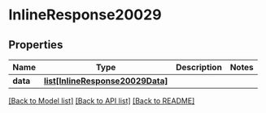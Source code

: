 # InlineResponse20029

## Properties
Name | Type | Description | Notes
------------ | ------------- | ------------- | -------------
**data** | [**list[InlineResponse20029Data]**](InlineResponse20029Data.md) |  | 

[[Back to Model list]](../README.md#documentation-for-models) [[Back to API list]](../README.md#documentation-for-api-endpoints) [[Back to README]](../README.md)


